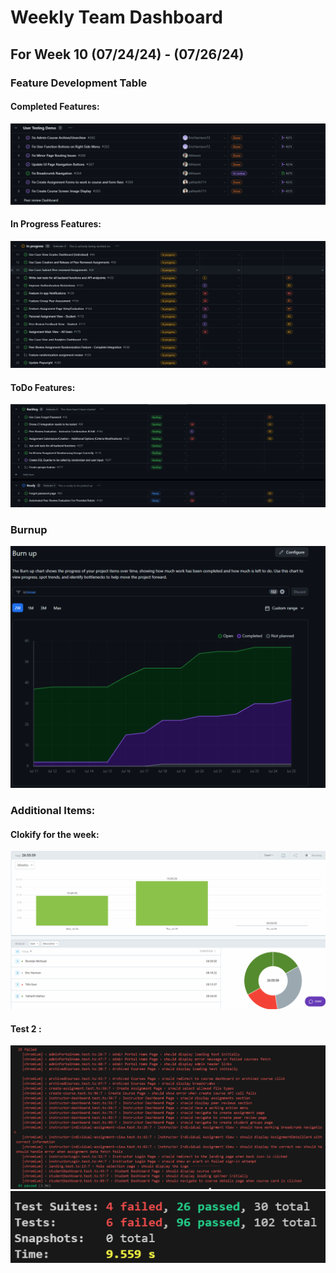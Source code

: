 # Weekly Team Dashboard
## For Week 10 (07/24/24) - (07/26/24) 

<div style="width: 100%;">
<p float="left">
    <h3>Feature Development Table</h3>
    <h4> Completed Features: </h4>
        <img src="./images/week10Done.png" width="max" />
    <h4> In Progress Features: </h4>
        <img src="./images/week10InProgress2.png" width="max" />
    <h4> ToDo Features: </h4>
        <img src="./images/week10ToDo2.png" width="max" />
    <h3>Burnup</h3>
        <img src="./images/week10Burnup2.png" width="max" />
        <h3>Additional Items: </h3>
    <h4>Clokify for the week:</h4>
 <img src="./images/week10Clokify2.png" width="max" />
    <h4>Test 2 :</h4>
    <img src="./images/test1.png" width="max" />
    <img src="./images/test2.png" width="max" />
</p>

</div>


